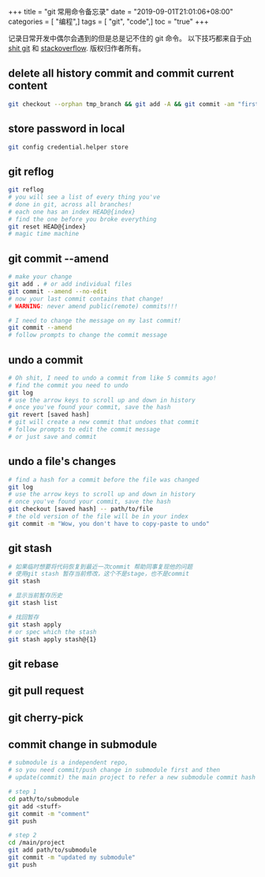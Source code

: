+++
title = "git 常用命令备忘录"
date = "2019-09-01T21:01:06+08:00"
categories = [ "编程",]
tags = [ "git", "code",]
toc = "true"
+++


记录日常开发中偶尔会遇到的但是总是记不住的 git 命令。
以下技巧都来自于[oh shit git](https://ohshitgit.com/) 和 [stackoverflow](https://stackoverflow.com). 版权归作者所有。

<!--more-->

## delete all history commit and commit current content
```bash
git checkout --orphan tmp_branch && git add -A && git commit -am "first commit" && git branch -D master && git branch -m master && git push -f origin master
```

## store password in local
```bash
git config credential.helper store
```

## git reflog
```bash
git reflog
# you will see a list of every thing you've
# done in git, across all branches!
# each one has an index HEAD@{index}
# find the one before you broke everything
git reset HEAD@{index}
# magic time machine
```

## git commit --amend
```bash
# make your change
git add . # or add individual files
git commit --amend --no-edit
# now your last commit contains that change!
# WARNING: never amend public(remote) commits!!!

# I need to change the message on my last commit!
git commit --amend 
# follow prompts to change the commit message
```

## undo a commit
```bash
# Oh shit, I need to undo a commit from like 5 commits ago!
# find the commit you need to undo
git log
# use the arrow keys to scroll up and down in history
# once you've found your commit, save the hash
git revert [saved hash]
# git will create a new commit that undoes that commit
# follow prompts to edit the commit message
# or just save and commit
```

## undo a file's changes
```bash
# find a hash for a commit before the file was changed
git log
# use the arrow keys to scroll up and down in history
# once you've found your commit, save the hash
git checkout [saved hash] -- path/to/file
# the old version of the file will be in your index
git commit -m "Wow, you don't have to copy-paste to undo"

```


## git stash
```bash
# 如果临时想要将代码恢复到最近一次commit 帮助同事复现他的问题
# 使用git stash 暂存当前修改，这个不是stage，也不是commit
git stash

# 显示当前暂存历史
git stash list

# 找回暂存
git stash apply
# or spec which the stash 
git stash apply stash@{1}

```

## git rebase

## git pull request

## git cherry-pick

## commit change in submodule
```bash
# submodule is a independent repo,
# so you need commit/push change in submodule first and then 
# update(commit) the main project to refer a new submodule commit hash

# step 1
cd path/to/submodule
git add <stuff>
git commit -m "comment"
git push

# step 2
cd /main/project
git add path/to/submodule
git commit -m "updated my submodule"
git push

```

